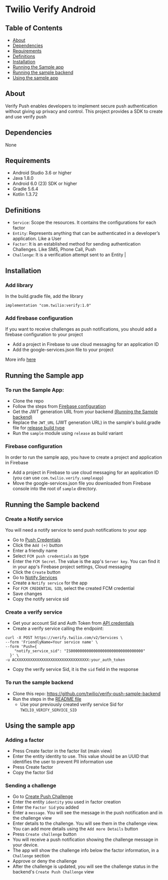 # Twilio Verify Android

## Table of Contents

* [About](#About)
* [Dependencies](#Dependencies)
* [Requirements](#Requirements)
* [Definitions](#Definitions)
* [Installation](#Installation)
* [Running the Sample app](#SampleApp)
* [Running the sample backend](#SampleBackend)
* [Using the sample app](#Usage)

<a name='About'></a>

## About
Verify Push enables developers to implement secure push authentication without giving up privacy and control. This project provides a SDK to create and use verify push

<a name='Dependencies'></a>

## Dependencies

None

<a name='Requirements'></a>

## Requirements
* Android Studio 3.6 or higher
* Java 1.8.0
* Android 6.0 (23) SDK or higher
* Gradle 5.6.4
* Kotlin 1.3.72

<a name='Definitions'></a>

## Definitions

* `Service`: Scope the resources. It contains the configurations for each factor
* `Entity`: Represents anything that can be authenticated in a developer’s application. Like a User
* `Factor`: It is an established method for sending authentication Challenges. Like SMS, Phone Call, Push
* `Challenge`: It is a verification attempt sent to an Entity |

<a name='Installation'></a>

## Installation

### Add library
In the build.gradle file, add the library

```implementation "com.twilio:verify:1.0"```

### Add firebase configuration
If you want to receive challenges as push notifications, you should add a firebase configuration to your project
* Add a project in Firebase to use cloud messaging for an application ID
* Add the google-services.json file to your project

More info [here](https://firebase.google.com/docs/android/setup#console)

<a name='SampleApp'></a>

## Running the Sample app

### To run the Sample App:
* Clone the repo
* Follow the steps from [Firebase configuration](#FirebaseConfiguration)
* Get the JWT generation URL from your backend [(Running the Sample backend)](#SampleBackend)
* Replace the `JWT_URL` (JWT generation URL) in the sample's build.gradle file for [release build type](sample/build.gradle#L29)
* Run the `sample` module using `release` as build variant

<a name='FirebaseConfiguration'></a>

### Firebase configuration

In order to run the sample app, you have to create a project and application in Firebase
* Add a project in Firebase to use cloud messaging for an application ID (you can use `com.twilio.verify.sampleapp`)
* Move the google-services.json file you downloaded from Firebase console into the root of `sample` directory.

<a name='SampleBackend'></a>

## Running the Sample backend

### Create a Notify service
You will need a notify service to send push notifications to your app
* Go to [Push Credentials](https://www.twilio.com/console/notify/credentials)
* Click the `Add (+)` button 
* Enter a friendly name
* Select `FCM push credentials` as type
* Enter the `FCM Secret`. The value is the app's `Server key`. You can find it in your app's Firebase project settings, Cloud messaging
* Click the `Create` button
* Go to [Notify Services](https://www.twilio.com/console/notify/services)
* Create a `Notify service` for the app
* For `FCM CREDENTIAL SID`, select the created FCM credential
* Save changes
* Copy the notify service sid

### Create a verify service
* Get your account Sid and Auth Token from [API credentials](https://www.twilio.com/console/project/settings)
* Create a verify service calling the endpoint:
```
curl -X POST https://verify.twilio.com/v2/Services \
--form 'FriendlyName=Your service name' \
--form 'Push={
    "notify_service_sid": "IS00000000000000000000000000000000"
  }' \
-u ACXXXXXXXXXXXXXXXXXXXXXXXXXXXXXXXX:your_auth_token
```
* Copy the verify service Sid, it is the `sid` field in the response

### To run the sample backend
* Clone this repo: https://github.com/twilio/verify-push-sample-backend
* Run the steps in the [README file](https://github.com/twilio/verify-push-sample-backend/blob/sample-backend/README.md)
    * Use your previously created verify service Sid for `TWILIO_VERIFY_SERVICE_SID`

<a name='Usage'></a>

## Using the sample app

### Adding a factor
* Press Create factor in the factor list (main view)
* Enter the entity identity to use. This value should be an UUID that identifies the user to prevent PII information use
* Press Create factor
* Copy the factor Sid

### Sending a challenge
* Go to [Create Push Challenge](http://localhost:3000/challenge)
* Enter the entity `identity` you used in factor creation
* Enter the `Factor Sid` you added
* Enter a `message`. You will see the message in the push notification and in the challenge view
* Enter details to the challenge. You will see them in the challenge view. You can add more details using the `Add more Details` button
* Press `Create challenge` button
* You will receive a push notification showing the challenge message in your device. 
* The app will show the challenge info below the factor information, in a `Challenge` section
* Approve or deny the challenge
* After the challenge is updated, you will see the challenge status in the backend's `Create Push Challenge` view

